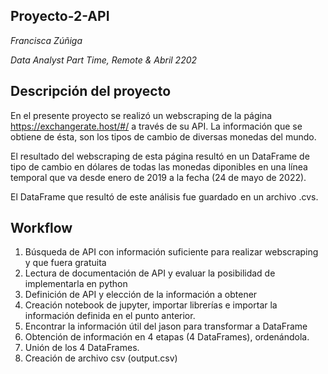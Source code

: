 ## Proyecto-2-API
*Francisca Zúñiga*

*Data Analyst Part Time, Remote & Abril 2202*

## Descripción del proyecto

En el presente proyecto se realizó un webscraping de la página https://exchangerate.host/#/ a través de su API. 
La información que se obtiene de ésta, son los tipos de cambio de diversas monedas del mundo.

El resultado del webscraping de esta página resultó en un DataFrame de tipo de cambio en dólares de todas las monedas diponibles en una línea temporal que va desde 
enero de 2019 a la fecha (24 de mayo de 2022).

El DataFrame que resultó de este análisis fue guardado en un archivo .cvs.

## Workflow
1. Búsqueda de API con información suficiente para realizar webscraping y que fuera gratuita
2. Lectura de documentación de API y evaluar la posibilidad de implementarla en python
3. Definición de API y elección de la información a obtener
4. Creación notebook de jupyter, importar librerías e importar la información definida en el punto anterior.
5. Encontrar la información útil del jason para transformar a DataFrame
6. Obtención de información en 4 etapas (4 DataFrames), ordenándola.
7. Unión de los 4 DataFrames.
8. Creación de archivo csv (output.csv)
